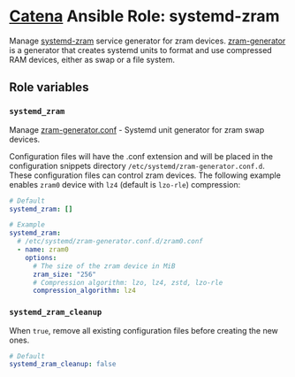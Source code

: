 # [Catena](https://github.com/alysoid/catena) Ansible Role: systemd-zram

Manage [systemd-zram](https://man.archlinux.org/man/community/zram-generator/zram-generator.8.en) service generator for zram devices. [zram-generator](https://github.com/systemd/zram-generator) is a generator that creates systemd units to format and use compressed RAM devices, either as swap or a file system.

## Role variables

### `systemd_zram`

Manage [zram-generator.conf](https://man.archlinux.org/man/zram-generator.conf.5) - Systemd unit generator for zram swap devices.

Configuration files will have the .conf extension and will be placed in the configuration snippets directory `/etc/systemd/zram-generator.conf.d`. These configuration files can control zram devices. The following example enables `zram0` device with `lz4` (default is `lzo-rle`) compression:

```yaml
# Default
systemd_zram: []

# Example
systemd_zram:
  # /etc/systemd/zram-generator.conf.d/zram0.conf
  - name: zram0
    options:
      # The size of the zram device in MiB
      zram_size: "256"
      # Compression algorithm: lzo, lz4, zstd, lzo-rle
      compression_algorithm: lz4
```

### `systemd_zram_cleanup`

When `true`, remove all existing configuration files before creating the new ones.

```yaml
# Default
systemd_zram_cleanup: false
```
